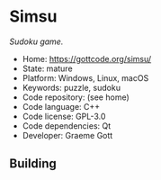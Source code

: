 # Simsu

_Sudoku game._

- Home: https://gottcode.org/simsu/
- State: mature
- Platform: Windows, Linux, macOS
- Keywords: puzzle, sudoku
- Code repository: (see home)
- Code language: C++
- Code license: GPL-3.0
- Code dependencies: Qt
- Developer: Graeme Gott

## Building
